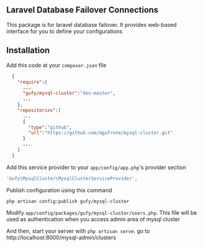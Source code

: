 ## Laravel Database Failover Connections

This package is for laravel database failover. It provides web-based interface for you to define your configurations

## Installation

Add this code at your `composer.json` file
```json
  {
    "require":{
      ...
      "gufy/mysql-cluster":"dev-master",
      ...
    },
    "repositories":[
      ...
      {
        "type":"github",
        "url":"https://github.com/mgufrone/mysql-cluster.git"
      }
      ...
    ]
  }
```


Add this service provider to your `app/config/app.php`'s provider section

```php
'Gufy\MysqlCluster\MysqlClusterServiceProvider',

```

Publish configuration using this command

```shell
php artisan config:publish gufy/mysql-cluster
```

Modify `app/config/packages/gufy/mysql-cluster/users.php`. This file will be used as authentication when you access admin area of mysql cluster

And then, start your server with `php artisan serve`. go to http://localhost:8000/mysql-admin/clusters
